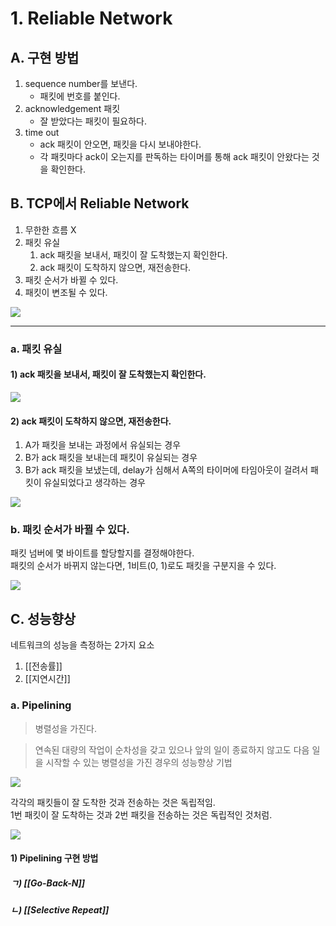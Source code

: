 # 1. Reliable Network

## A. 구현 방법

1. sequence number를 보낸다.
	- 패킷에 번호를 붙인다.
2. acknowledgement 패킷
	- 잘 받았다는 패킷이 필요하다.
3. time out
	- ack 패킷이 안오면, 패킷을 다시 보내야한다.
	- 각 패킷마다 ack이 오는지를 판독하는 타이머를 통해 ack 패킷이 안왔다는 것을 확인한다.

## B. TCP에서 Reliable Network

1. 무한한 흐름 X
2. 패킷 유실
	1. ack 패킷을 보내서, 패킷이 잘 도착했는지 확인한다.
	2. ack 패킷이 도착하지 않으면, 재전송한다.
3. 패킷 순서가 바뀔 수 있다.
4. 패킷이 변조될 수 있다.

![](/bin/Network_image/network_5_1.png)

---

### a. 패킷 유실

#### 1) ack 패킷을 보내서, 패킷이 잘 도착했는지 확인한다.

![](/bin/Network_image/network_5_4.png)

#### 2) ack 패킷이 도착하지 않으면, 재전송한다.

1. A가 패킷을 보내는 과정에서 유실되는 경우
2. B가 ack 패킷을 보내는데 패킷이 유실되는 경우
3. B가 ack 패킷을 보냈는데, delay가 심해서 A쪽의 타이머에 타임아웃이 걸려서 패킷이 유실되었다고 생각하는 경우

![](/bin/Network_image/network_5_2.png)

### b. 패킷 순서가 바뀔 수 있다.

패킷 넘버에 몇 바이트를 할당할지를 결정해야한다.  
패킷의 순서가 바뀌지 않는다면, 1비트(0, 1)로도 패킷을 구분지을 수 있다.

![](/bin/Network_image/network_5_3.png)

## C. 성능향상

네트워크의 성능을 측정하는 2가지 요소

1. [[전송률]]
2. [[지연시간]]

### a. Pipelining

> 병렬성을 가진다.

> 연속된 대량의 작업이 순차성을 갖고 있으나 앞의 일이 종료하지 않고도 다음 일을 시작할 수 있는 병렬성을 가진 경우의 성능향상 기법

![](/bin/Network_image/network_5_5.png)

각각의 패킷들이 잘 도착한 것과 전송하는 것은 독립적임.  
1번 패킷이 잘 도착하는 것과 2번 패킷을 전송하는 것은 독립적인 것처럼.

![](/bin/Network_image/network_5_6.png)

#### 1) Pipelining 구현 방법

##### ㄱ) [[Go-Back-N]]

##### ㄴ) [[Selective Repeat]]